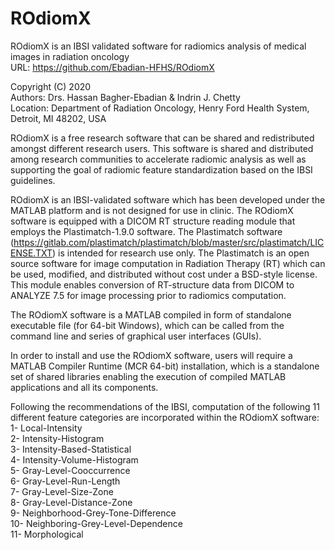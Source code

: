 # ROdiomX

ROdiomX is an IBSI validated software for radiomics analysis of medical images in radiation oncology                      
URL: <https://github.com/Ebadian-HFHS/ROdiomX>                                                                       
                                                                                          
Copyright (C) 2020                                                                                       
Authors: Drs. Hassan Bagher-Ebadian & Indrin J. Chetty                                                                                                                       
Location: Department of Radiation Oncology, Henry Ford Health System, Detroit, MI 48202, USA

ROdiomX is a free research software that can be shared and redistributed amongst different research users.
This software is shared and distributed among research communities to accelerate radiomic analysis as well as
supporting the goal of radiomic feature standardization based on the IBSI guidelines.

ROdiomX is an IBSI-validated software which has been developed under the MATLAB platform and is not designed
for use in clinic. The ROdiomX software is equipped with a DICOM RT structure reading module that employs the
Plastimatch-1.9.0 software. The Plastimatch software (https://gitlab.com/plastimatch/plastimatch/blob/master/src/plastimatch/LICENSE.TXT) 
is intended for research use only. The Plastimatch is an open source software for image computation in Radiation Therapy (RT) which can be used, modified, 
and distributed without cost under a BSD-style license. This module enables conversion of RT-structure data from DICOM to ANALYZE 7.5 for image processing prior
to radiomics computation.

The ROdiomX software is a MATLAB compiled in form of standalone executable file (for 64-bit Windows), which can
be called from the command line and series of graphical user interfaces (GUIs). 

In order to install and use the ROdiomX software, users will require a MATLAB Compiler Runtime
(MCR 64-bit) installation, which is a standalone set of shared libraries enabling the execution of compiled
MATLAB applications and all its components.

Following the recommendations of the IBSI, computation of the following 11 different feature categories are incorporated within the ROdiomX software: 
1- Local-Intensity                                                                                                
2- Intensity-Histogram                                                                                                
3- Intensity-Based-Statistical                                                                                                
4- Intensity-Volume-Histogram                                                                                                
5- Gray-Level-Cooccurrence                                                                                                
6- Gray-Level-Run-Length                                                                                                
7- Gray-Level-Size-Zone                                                                                                
8- Gray-Level-Distance-Zone                                                                                                
9- Neighborhood-Grey-Tone-Difference                                                                                                
10- Neighboring-Grey-Level-Dependence                                                                                                
11- Morphological                                                                                                


